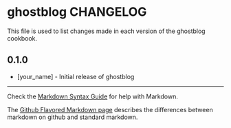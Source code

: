 ghostblog CHANGELOG
===================

This file is used to list changes made in each version of the ghostblog cookbook.

0.1.0
-----
- [your_name] - Initial release of ghostblog

- - -
Check the [Markdown Syntax Guide](http://daringfireball.net/projects/markdown/syntax) for help with Markdown.

The [Github Flavored Markdown page](http://github.github.com/github-flavored-markdown/) describes the differences between markdown on github and standard markdown.

